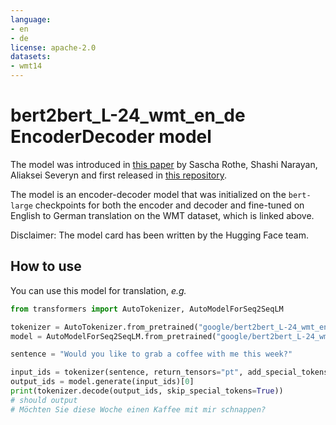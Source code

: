```yaml
---
language: 
- en
- de
license: apache-2.0
datasets:
- wmt14
---
```


# bert2bert_L-24_wmt_en_de EncoderDecoder model

The model was introduced in 
[this paper](https://arxiv.org/abs/1907.12461) by Sascha Rothe, Shashi Narayan, Aliaksei Severyn and first released in [this repository](https://tfhub.dev/google/bertseq2seq/bert24_en_de/1). 

The model is an encoder-decoder model that was initialized on the `bert-large` checkpoints for both the encoder 
and decoder and fine-tuned on English to German translation on the WMT dataset, which is linked above.

Disclaimer: The model card has been written by the Hugging Face team.

## How to use

You can use this model for translation, *e.g.*

```python
from transformers import AutoTokenizer, AutoModelForSeq2SeqLM

tokenizer = AutoTokenizer.from_pretrained("google/bert2bert_L-24_wmt_en_de", pad_token="<pad>", eos_token="</s>", bos_token="<s>")
model = AutoModelForSeq2SeqLM.from_pretrained("google/bert2bert_L-24_wmt_en_de")

sentence = "Would you like to grab a coffee with me this week?"

input_ids = tokenizer(sentence, return_tensors="pt", add_special_tokens=False).input_ids
output_ids = model.generate(input_ids)[0]
print(tokenizer.decode(output_ids, skip_special_tokens=True))
# should output
# Möchten Sie diese Woche einen Kaffee mit mir schnappen?

